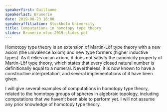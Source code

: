 ```yaml
---
speakerfirst: Guillaume
speakerlast: Brunerie
date: 2019-08-23 16:00
speakeraffiliation: Stockholm University
title: Computations in homotopy type theory
slides: Brunerie-mloc-2019-slides.pdf
---
```


Homotopy type theory is an extension of Martin-Löf type theory with a
new axiom (the univalence axiom) and new type formers (higher
inductive types). As it relies on an axiom, it does not satisfy the
canonicity property of Martin-Löf type theory, which states that every
closed natural number is definitionally equal to a
numeral. Nevertheless, it is now known to have a constructive
interpretation, and several implementations of it have been given.

I will give several examples of computations in homotopy type theory,
related to the homotopy groups of spheres in algebraic topology,
including computations that we haven’t been able to perform yet. I
will not assume any prior knowledge of homotopy type theory.
